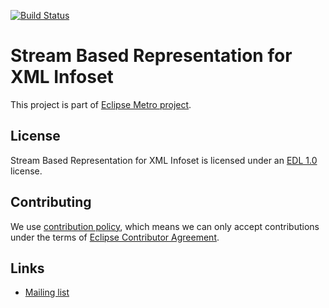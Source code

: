 [//]: # " Copyright (c) 2018, 2020 Oracle and/or its affiliates. All rights reserved. "
[//]: # "  "
[//]: # " This program and the accompanying materials are made available under the "
[//]: # " terms of the Eclipse Distribution License v. 1.0, which is available at "
[//]: # " http://www.eclipse.org/org/documents/edl-v10.php. "
[//]: # "  "
[//]: # " SPDX-License-Identifier: BSD-3-Clause "


[![Build Status](https://travis-ci.com/eclipse-ee4j/metro-xmlstreambuffer.svg?branch=master)](https://travis-ci.com/eclipse-ee4j/metro-xmlstreambuffer)

# Stream Based Representation for XML Infoset

This project is part of [Eclipse Metro project](https://projects.eclipse.org/projects/ee4j.metro).


## License

Stream Based Representation for XML Infoset is licensed under an [EDL 1.0](LICENSE.md) license.


## Contributing

We use [contribution policy](CONTRIBUTING.md), which means we can only accept contributions under
the terms of [Eclipse Contributor Agreement](http://www.eclipse.org/legal/ECA.php).


## Links

* [Mailing list](https://accounts.eclipse.org/mailing-list/metro-dev)
